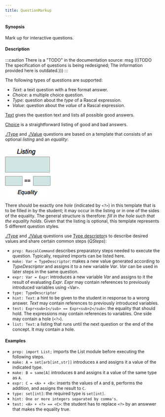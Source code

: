 ```yaml
---
title: QuestionMarkup
---
```


#### Synopsis

Mark up for interactive questions.

#### Description

:::caution
There is a "TODO" in the documentation source:
msg
(((TODO The specification of questions is being redesigned; The information provided here is outdated.)))
:::

The following types of questions are supported:

*  _Text_: a text question with a free format answer.
*  _Choice_: a multiple choice question.
*  _Type_: question about the _type_ of a Rascal expression.
*  _Value_: question about the _value_ of a Rascal expression.


[Text](../../../Tutor/Markup/QuestionMarkup/Text) gives the question text and lists all possible good answers.

[Choice](../../../Tutor/Markup/QuestionMarkup/Choice) is a straightforward listing of good and bad answers.

[./Type](../../../Tutor/Markup/QuestionMarkup/Type) and [./Value](../../../Tutor/Markup/QuestionMarkup/Value) questions are based on a template that consists of an optional _listing_ and an _equality_:

![](/assets/Tutor/Markup/QuestionMarkup/Question.png)


There should be exactly one _hole_ (indicated by `<?>`) in this template that is to be filled in by the student; it may occur in the listing
or in one of the sides of the equality. The general structure is therefore: _fill in the hole such that the equality holds_.
Given that the listing is optional, this template represents 5 different question styles.

[./Type](../../../Tutor/Markup/QuestionMarkup/Type) and [./Value](../../../Tutor/Markup/QuestionMarkup/Value) questions use [Type descriptor](../../../Tutor/Markup/QuestionMarkup/TypeDescriptor)s to describe desired values and share certain common steps (_QSteps_):

* `prep: RascalCommand` describes preparatory steps needed to execute the question. Typically, required
  imports can be listed here.
* `make: Var = TypeDescriptor`: makes a new value generated according to _TypeDescriptor_ and assigns it to a new variable _Var_.
  _Var_ can be used in later steps in the same question.
* `expr: Var = Expr`: introduces a new variable _Var_ and assigns to it the result of evaluating _Expr_. 
   _Expr_ may contain references to previously introduced variables using `<`Var`>`.
* `type: TypeDescriptor`
* `hint: Text`: a hint to be given to the student in response to a wrong answer. _Text_ may contain references to previously introduced variables.
* `test: Expr<sub>1</sub> == Expr<sub>2</sub>`: the equality that should hold. The expressions may contain references to variables. One side may contain a hole (`<?>`).
* `list: Text`: a listing that runs until the next question or the end of the concept. It may contain a hole.

#### Examples

*  `prep: import List;` imports the List module before executing the following steps.
*  `make: A = set[arb[int,str]]` introduces `A` and assigns it a value of the indicated type.
*  `make: B = same[A]` introduces `B` and assigns it a value of the same type as `A`.
*  `expr: C = <A> + <B>`: inserts the values of `A` and `B`, performs the addition, and assigns the result to `C`.
*  `type: set[int]`: the required type is `set[int]`.
*  `hint: One or more integers separated by comma's`.
*  `test: <A> + <?> == <C>`: the student has to replace `<?>` by an answwer that makes the equality true.


